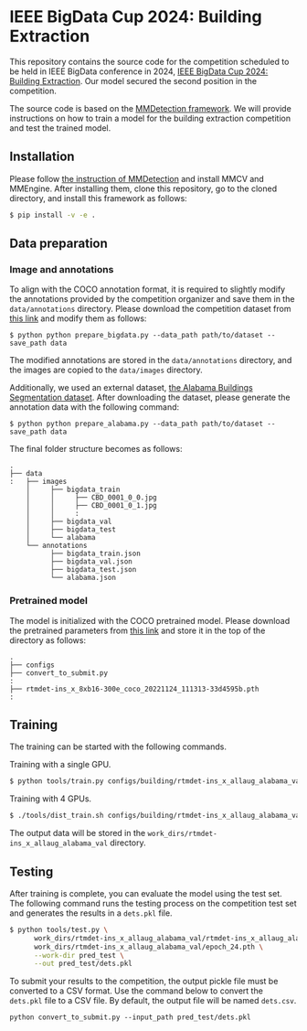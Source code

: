 # IEEE BigData Cup 2024: Building Extraction

This repository contains the source code for the competition scheduled to be held in IEEE BigData conference in 2024, [IEEE BigData Cup 2024: Building Extraction](https://www.kaggle.com/competitions/building-extraction-generalization-2024). Our model secured the second position in the competition.

The source code is based on the [MMDetection framework](https://github.com/open-mmlab/mmdetection). We will provide instructions on how to train a model for the building extraction competition and test the trained model.

## Installation

Please follow [the instruction of MMDetection](https://mmdetection.readthedocs.io/en/latest/get_started.html) and install MMCV and MMEngine. After installing them, clone this repository, go to the cloned directory, and install this framework as follows:
```bash
$ pip install -v -e .
```

## Data preparation

### Image and annotations

To align with the COCO annotation format, it is required to slightly modify the annotations provided by the competition organizer and save them in the `data/annotations` directory. Please download the competition dataset from [this link](https://www.kaggle.com/competitions/building-extraction-generalization-2024/data) and modify them as follows:

```
$ python python prepare_bigdata.py --data_path path/to/dataset --save_path data
```

The modified annotations are stored in the `data/annotations` directory, and the images are copied to the `data/images` directory.

Additionally, we used an external dataset, [the Alabama Buildings Segmentation dataset](https://www.kaggle.com/datasets/meowmeowplus/alabama-buildings-segmentation). After downloading the dataset, please generate the annotation data with the following command:

```
$ python python prepare_alabama.py --data_path path/to/dataset --save_path data
```

The final folder structure becomes as follows:

```
.
├── data
:   ├── images
    │     ├── bigdata_train
    │     │     ├── CBD_0001_0_0.jpg
    │     │     ├── CBD_0001_0_1.jpg
    │     │     :
    │     ├── bigdata_val
    │     ├── bigdata_test
    │     └── alabama
    └── annotations
          ├── bigdata_train.json
          ├── bigdata_val.json
          ├── bigdata_test.json
          └── alabama.json
```

### Pretrained model

The model is initialized with the COCO pretrained model. Please download the pretrained parameters from [this link](https://download.openmmlab.com/mmdetection/v3.0/rtmdet/rtmdet-ins_x_8xb16-300e_coco/rtmdet-ins_x_8xb16-300e_coco_20221124_111313-33d4595b.pth) and store it in the top of the directory as follows:
```
.
├── configs
├── convert_to_submit.py
:
├── rtmdet-ins_x_8xb16-300e_coco_20221124_111313-33d4595b.pth
: 
```

## Training

The training can be started with the following commands.

Training with a single GPU.
```bash
$ python tools/train.py configs/building/rtmdet-ins_x_allaug_alabama_val.py
```

Training with 4 GPUs.
```bash
$ ./tools/dist_train.sh configs/building/rtmdet-ins_x_allaug_alabama_val.py 4
```

The output data will be stored in the `work_dirs/rtmdet-ins_x_allaug_alabama_val` directory.

## Testing

After training is complete, you can evaluate the model using the test set. The following command runs the testing process on the competition test set and generates the results in a `dets.pkl` file.

```bash
$ python tools/test.py \
      work_dirs/rtmdet-ins_x_allaug_alabama_val/rtmdet-ins_x_allaug_alabama_val.py \
      work_dirs/rtmdet-ins_x_allaug_alabama_val/epoch_24.pth \
      --work-dir pred_test \
      --out pred_test/dets.pkl
```

To submit your results to the competition, the output pickle file must be converted to a CSV format. Use the command below to convert the `dets.pkl` file to a CSV file. By default, the output file will be named `dets.csv`.

```
python convert_to_submit.py --input_path pred_test/dets.pkl
```